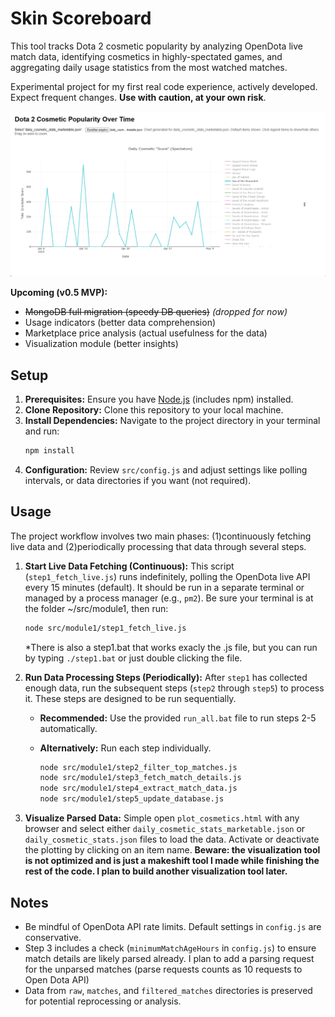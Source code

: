 # Skin Scoreboard

This tool tracks Dota 2 cosmetic popularity by analyzing OpenDota live match data, identifying cosmetics in highly-spectated games, and aggregating daily usage statistics from the most watched matches.

Experimental project for my first real code experience, actively developed. Expect frequent changes. **Use with caution, at your own risk**.

![alt text](image.png)

**Upcoming (v0.5 MVP):**
*   ~~MongoDB full migration (speedy DB queries)~~ _(dropped for now)_
*   Usage indicators (better data comprehension)
*   Marketplace price analysis (actual usefulness for the data)
*   Visualization module (better insights)

## Setup

1.  **Prerequisites:** Ensure you have [Node.js](https://nodejs.org/) (includes npm) installed.
2.  **Clone Repository:** Clone this repository to your local machine.
3.  **Install Dependencies:** Navigate to the project directory in your terminal and run:
    ```bash
    npm install
    ```
4.  **Configuration:** Review `src/config.js` and adjust settings like polling intervals, or data directories if you want (not required).

## Usage

The project workflow involves two main phases: (1)continuously fetching live data and (2)periodically processing that data through several steps.

1.  **Start Live Data Fetching (Continuous):**
    This script (`step1_fetch_live.js`) runs indefinitely, polling the OpenDota live API every 15 minutes (default). It should be run in a separate terminal or managed by a process manager (e.g., `pm2`). Be sure your terminal is at the folder ~/src/module1, then run:
    ```bash
    node src/module1/step1_fetch_live.js
    ```

    *There is also a step1.bat that works exacly the .js file, but you can run by typing `./step1.bat` or just double clicking the file.

2.  **Run Data Processing Steps (Periodically):**
    After `step1` has collected enough data, run the subsequent steps (`step2` through `step5`) to process it. These steps are designed to be run sequentially.

    *   **Recommended:** Use the provided `run_all.bat` file to run steps 2-5 automatically.
        
    *   **Alternatively:** Run each step individually.
        ```bash
        node src/module1/step2_filter_top_matches.js
        node src/module1/step3_fetch_match_details.js
        node src/module1/step4_extract_match_data.js
        node src/module1/step5_update_database.js
        ```
3.  **Visualize Parsed Data:**
    Simple open `plot_cosmetics.html` with any browser and select either `daily_cosmetic_stats_marketable.json` or `daily_cosmetic_stats.json` files to load the data. Activate or deactivate the plotting by clicking on an item name. **Beware: the visualization tool is not optimized and is just a makeshift tool I made while finishing the rest of the code. I plan to build another visualization tool later.**


## Notes

*   Be mindful of OpenDota API rate limits. Default settings in `config.js` are conservative.
*   Step 3 includes a check (`minimumMatchAgeHours` in `config.js`) to ensure match details are likely parsed already. I plan to add a parsing request for the unparsed matches (parse requests counts as 10 requests to Open Dota API)
*   Data from `raw`, `matches`, and `filtered_matches` directories is preserved for potential reprocessing or analysis.
